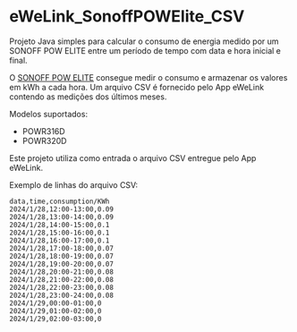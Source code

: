 # eWeLink_SonoffPOWElite_CSV

Projeto Java simples para calcular o consumo de energia medido por um SONOFF POW ELITE entre um período de tempo com data e hora inicial e final.

O [SONOFF POW ELITE](https://sonoff.tech/product/diy-smart-switches/pow-elite/) consegue medir o consumo e armazenar os valores em kWh a cada hora. Um arquivo CSV é fornecido pelo App eWeLink contendo as medições dos últimos meses.

Modelos suportados:
- POWR316D
- POWR320D

Este projeto utiliza como entrada o arquivo CSV entregue pelo App eWeLink.

Exemplo de linhas do arquivo CSV:
```
data,time,consumption/KWh
2024/1/28,12:00-13:00,0.09
2024/1/28,13:00-14:00,0.09
2024/1/28,14:00-15:00,0.1
2024/1/28,15:00-16:00,0.1
2024/1/28,16:00-17:00,0.1
2024/1/28,17:00-18:00,0.07
2024/1/28,18:00-19:00,0.07
2024/1/28,19:00-20:00,0.07
2024/1/28,20:00-21:00,0.08
2024/1/28,21:00-22:00,0.08
2024/1/28,22:00-23:00,0.08
2024/1/28,23:00-24:00,0.08
2024/1/29,00:00-01:00,0
2024/1/29,01:00-02:00,0
2024/1/29,02:00-03:00,0
```
